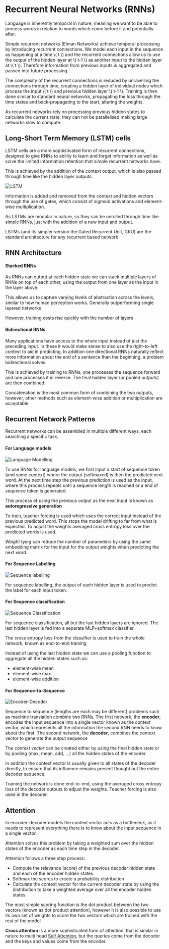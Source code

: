 # Recurrent Neural Networks (RNNs)

Language is inherently temporal in nature, meaning we want to be able to process words in relation to words which come before it and potentially after. 

Simple recurrent networks (Elman Networks) achieve temporal processing by introducing recurrent connections. We model each input in the sequence as happening at a time \\( t \\) and the recurrent connections allow us to use the output of the hidden layer at \\( t-1 \\) as another input to the hidden layer at \\( t \\). Therefore information from previous inputs is aggregated and passed into future processing. 

The complexity of the recurrent connections is reduced by unravelling the connections through time, creating a hidden layer of individual nodes which process the input \\( t \\) and previous hidden layer \\( t-1 \\). Training is then done similar to standard neural networks, propagating the loss through the time states and back-propagating to the start, altering the weights. 

As recurrent networks rely on processing previous hidden states to calculate the current state, they can not be parallelised making large networks slow to compute. 

## Long-Short Term Memory (LSTM) cells

LSTM cells are a more sophisticated form of recurrent connections, designed to give RNNs to ability to learn and forget information as well as solve the limited information retention that simple recurrent networks have. 

This is achieved by the addition of the context output, which is also passed through time like the hidden layer outputs. 

![LSTM](../images/lstm.png)

Information is added and removed from the context and hidden vectors through the use of gates, which consist of sigmoid activations and element-wise multiplication. 

As LSTMs are modular in nature, so they can be unrolled through time like simple RNNs, just with the addition of a new input and output.

LSTMs (and its simpler version the Gated Recurrent Unit,  GRU) are the standard architecture for any recurrent based network

## RNN Architecture

#### Stacked RNNs

As RNNs can output at each hidden state we can stack multiple layers of RNNs on top of each other, using the output from one layer as the input in the layer above. 

This allows us to capture varying levels of abstraction across the levels, similar to how human perception works. Generally outperforming single layered networks

However, training costs rise quickly with the number of layers

#### Bidirectional RNNs

Many applications have access to the whole input instead of just the preceding input. In these it would make sense to also use the right-to-left context to aid in predicting. In addition one directional RNNs naturally reflect more information about the end of a sentence than the beginning, a problem bidirectional solves. 

This is achieved by training to RNNs, one processes the sequence forward and one processes it in reverse. The final hidden layer (or pooled outputs) are then combined. 

Concatenation is the most common form of combining the two outputs, however, other methods such as element-wise addition or multiplication are acceptable. 


## Recurrent Network Patterns

Recurrent networks can be assembled in multiple different ways, each searching a specific task. 

#### For Language models

![Language Modelling](../images/language-modelling.png)

To use RNNs for language models, we first input a start of sequence token (and some context) where the output (softmaxed) is then the predicted next word. At the next time step the previous prediction is used as the input, where this process repeats until a sequence length is reached or a end of sequence token is generated. 

This process of using the previous output as the next input is known as **autoregressive generation**

To train, teacher forcing is used which uses the correct input instead of the previous predicted word. This stops the model drifting to far from what is expected. To adjust the weights averaged cross entropy loss over the predicted words is used. 

*Weight tying* can reduce the number of parameters by using the same embedding matrix for the input for the output weights when predicting the next word.


#### For Sequence Labelling 

![Sequence labelling](../images/sequence-labelling.png)

For sequence labelling, the output of each hidden layer is used to predict the label for each input token.


#### For Sequence classification

![Sequence Classification](../images/sequence-classification.png)

For sequence classification, all but the last hidden layers are ignored. The last hidden layer is fed into a separate MLP+softmax classifier. 

The cross entropy loss from the classifier is used to train the whole network, known as end-to-end training

Instead of using the last hidden state we can use a pooling function to aggregate all the hidden states such as:
- element-wise mean
- element-wise max
- element-wise addition

#### For Sequence-to-Sequence

![Encoder-Decoder](../images/encoder-decoder.png)

Sequence to sequence (lengths are each may be different) problems such as machine translation combine two RNNs. The first network, the **encoder**, encodes the input sequence into a single vector known as the context vector, which represents all the information the second RNN needs to know about the first. The second network, the **decoder**, combines the context vector to generate the output sequence

The *context vector* can be created either by using the final hidden state or by pooling (max, mean, add, ...) all the hidden states of the encoder. 

In addition the context vector is usually given to all states of the decoder directly, to ensure that its influence remains present thought out the entire decoder sequence. 

Training the network is done end-to-end, using the averaged cross entropy loss of the decoder outputs to adjust the weights. Teacher forcing is also used in the decoder. 

## Attention

In encoder-decoder models the context vector acts as a bottleneck, as it needs to represent everything there is to know about the input sequence in a single vector. 

Attention solves this problem by taking a weighted sum over the hidden states of the encoder as each time step in the decoder. 

Attention follows a three step process:
- Compute the relevance (score) of the previous decoder hidden state and each of the encoder hidden states.
- Softmax the scores to create a probability distribution
- Calculate the context vector for the current decoder state by using the distribution to take a weighted average over all the encoder hidden states. 

The most simple scoring function is the dot product between the two vectors (known as dot product attention), however it is also possible to use its own set of weights to score the two vectors which are trained with the rest of the model

**Cross attention** is a more sophisticated form of attention, that is similar in nature to multi head [Self Attention](transformers.md), but the queries come from the decoder and the keys and values come from the encoder. 